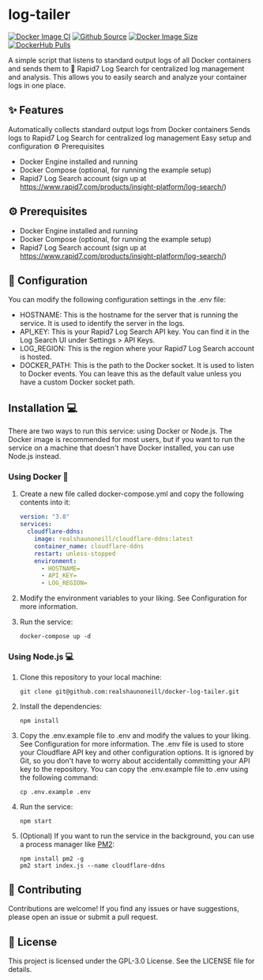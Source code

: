 # log-tailer
[![Docker Image CI](https://github.com/realshaunoneill/docker-log-tailer/actions/workflows/docker-image.yml/badge.svg)](https://github.com/realshaunoneill/docker-log-tailer/actions/workflows/docker-image.yml)
[![Github Source](https://img.shields.io/badge/source-github-orange)](https://github.com/realshaunoneill/cloudflare-ddns)
[![Docker Image Size](https://img.shields.io/docker/image-size/realshaunoneill/docker-log-tailer/latest)](https://hub.docker.com/r/realshaunoneill/docker-log-tailer)
[![DockerHub Pulls](https://img.shields.io/docker/pulls/realshaunoneill/docker-log-tailer)](https://hub.docker.com/r/realshaunoneill/docker-log-tailer 'DockerHub pulls')

A simple script that listens to standard output logs of all Docker containers and sends them to 🚀 Rapid7 Log Search for centralized log management and analysis. This allows you to easily search and analyze your container logs in one place.

## ✨ Features
Automatically collects standard output logs from Docker containers
Sends logs to Rapid7 Log Search for centralized log management
Easy setup and configuration
⚙️ Prerequisites
- Docker Engine installed and running
- Docker Compose (optional, for running the example setup)
- Rapid7 Log Search account (sign up at https://www.rapid7.com/products/insight-platform/log-search/)

## ⚙️ Prerequisites
- Docker Engine installed and running
- Docker Compose (optional, for running the example setup)
- Rapid7 Log Search account (sign up at https://www.rapid7.com/products/insight-platform/log-search/)

## 🔧 Configuration
You can modify the following configuration settings in the .env file:

- HOSTNAME: This is the hostname for the server that is running the service. It is used to identify the server in the logs.
- API_KEY: This is your Rapid7 Log Search API key. You can find it in the Log Search UI under Settings > API Keys.
- LOG_REGION: This is the region where your Rapid7 Log Search account is hosted.
- DOCKER_PATH: This is the path to the Docker socket. It is used to listen to Docker events. You can leave this as the default value unless you have a custom Docker socket path.

## Installation :computer:
There are two ways to run this service: using Docker or Node.js. The Docker image is recommended for most users, but if you want to run the service on a machine that doesn't have Docker installed, you can use Node.js instead.
### Using Docker :whale:
1. Create a new file called docker-compose.yml and copy the following contents into it:

   ```yaml
   version: "3.8"
   services:
     cloudflare-ddns:
       image: realshaunoneill/cloudflare-ddns:latest
       container_name: cloudflare-ddns
       restart: unless-stopped
       environment:
         - HOSTNAME=
         - API_KEY=
         - LOG_REGION=
   ```
2. Modify the environment variables to your liking. See Configuration for more information.
3. Run the service:

   ```shell
   docker-compose up -d
   ```
### Using Node.js :computer:
1. Clone this repository to your local machine:

   ```shell
   git clone git@github.com:realshaunoneill/docker-log-tailer.git
   ```
2. Install the dependencies:

   ```shell
   npm install
   ```
3. Copy the .env.example file to .env and modify the values to your liking. See Configuration for more information.
The .env file is used to store your Cloudflare API key and other configuration options. It is ignored by Git, so you don't have to worry about accidentally committing your API key to the repository. You can copy the .env.example file to .env using the following command:

   ```shell
   cp .env.example .env
   ```
4. Run the service:

   ```shell
   npm start
   ```
5. (Optional) If you want to run the service in the background, you can use a process manager like [PM2](https://pm2.keymetrics.io/):

   ```shell
   npm install pm2 -g
   pm2 start index.js --name cloudflare-ddns
   ```

## 🤝 Contributing
Contributions are welcome! If you find any issues or have suggestions, please open an issue or submit a pull request.

## 📝 License
This project is licensed under the GPL-3.0 License. See the LICENSE file for details.